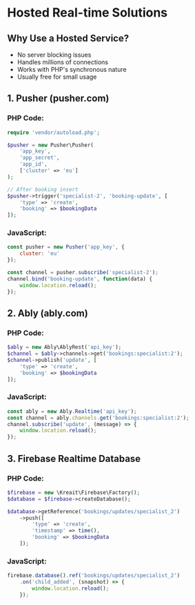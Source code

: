 # Hosted Real-time Solutions

## Why Use a Hosted Service?
- No server blocking issues
- Handles millions of connections
- Works with PHP's synchronous nature
- Usually free for small usage

## 1. Pusher (pusher.com)

### PHP Code:
```php
require 'vendor/autoload.php';

$pusher = new Pusher\Pusher(
    'app_key',
    'app_secret', 
    'app_id',
    ['cluster' => 'eu']
);

// After booking insert
$pusher->trigger('specialist-2', 'booking-update', [
    'type' => 'create',
    'booking' => $bookingData
]);
```

### JavaScript:
```javascript
const pusher = new Pusher('app_key', {
    cluster: 'eu'
});

const channel = pusher.subscribe('specialist-2');
channel.bind('booking-update', function(data) {
    window.location.reload();
});
```

## 2. Ably (ably.com)

### PHP Code:
```php
$ably = new Ably\AblyRest('api_key');
$channel = $ably->channels->get('bookings:specialist:2');
$channel->publish('update', [
    'type' => 'create',
    'booking' => $bookingData
]);
```

### JavaScript:
```javascript
const ably = new Ably.Realtime('api_key');
const channel = ably.channels.get('bookings:specialist:2');
channel.subscribe('update', (message) => {
    window.location.reload();
});
```

## 3. Firebase Realtime Database

### PHP Code:
```php
$firebase = new \Kreait\Firebase\Factory();
$database = $firebase->createDatabase();

$database->getReference('bookings/updates/specialist_2')
    ->push([
        'type' => 'create',
        'timestamp' => time(),
        'booking' => $bookingData
    ]);
```

### JavaScript:
```javascript
firebase.database().ref('bookings/updates/specialist_2')
    .on('child_added', (snapshot) => {
        window.location.reload();
    });
```
